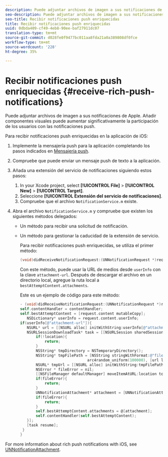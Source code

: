 ```yaml
---
description: Puede adjuntar archivos de imagen a sus notificaciones de Apple. Añadir componentes visuales puede aumentar significativamente la participación de los usuarios con las notificaciones push.
seo-description: Puede adjuntar archivos de imagen a sus notificaciones de Apple. Añadir componentes visuales puede aumentar significativamente la participación de los usuarios con las notificaciones push.
seo-title: Recibir notificaciones push enriquecidas
title: Recibir notificaciones push enriquecidas
uuid: 0dbda409-cf49-4eb8-90ee-baf27911dc07
translation-type: tm+mt
source-git-commit: d028fe0f9477bc011aa8fda21a0a389808df0fce
workflow-type: tm+mt
source-wordcount: '228'
ht-degree: 35%

---
```



# Recibir notificaciones push enriquecidas {#receive-rich-push-notifications}

Puede adjuntar archivos de imagen a sus notificaciones de Apple. Añadir componentes visuales puede aumentar significativamente la participación de los usuarios con las notificaciones push.

Para recibir notificaciones push enriquecidas en la aplicación de iOS:

1. Implemente la mensajería push para la aplicación completando los pasos indicados en [Mensajería push](/help/ios/messaging-main/push-messaging/push-messaging.md).
1. Compruebe que puede enviar un mensaje push de texto a la aplicación.
1. Añada una extensión del servicio de notificaciones siguiendo estos pasos:

   1. In your Xcode project, select  **[!UICONTROL File]** > **[!UICONTROL New]** > **[!UICONTROL Target]**.
   1. Seleccione **[!UICONTROL Extensión del servicio de notificaciones]**.
   1. Compruebe que el archivo `NotificationService.m` existe.

1. Abra el archivo `NotificationService.m` y compruebe que existen los siguientes métodos delegados:

   * Un método para recibir una solicitud de notificación.
   * Un método para gestionar la caducidad de la extensión de servicio.

      Para recibir notificaciones push enriquecidas, se utiliza el primer método:

      ```objective-c
      (void)didReceiveNotificationRequest:(UNNotificationRequest *)request withContentHandler:(void (^)(UNNotificationContent *contentToDeliver))contentHandler;
      ```

      Con este método, puede usar la URL de medios desde `userInfo` con la clave `attachment-url`. Después de descargar el archivo en un directorio local, agregue la ruta local a `bestAttemptContent.attachments`.

      Este es un ejemplo de código para este método:

      ```objective-c
      - (void)didReceiveNotificationRequest:(UNNotificationRequest *)request withContentHandler:(void (^)(UNNotificationContent * _Nonnull))contentHandler {
      self.contentHandler = contentHandler;
      self.bestAttemptContent = [request.content mutableCopy];
         NSDictionary* userInfo = request.content.userInfo;
      if(userInfo[@"attachment-url"]){
         NSURL* url = [[NSURL alloc] initWithString:userInfo[@"attachment-url"]];
         NSURLSessionDownloadTask* task = [[NSURLSession sharedSession] downloadTaskWithURL:url completionHandler:^(NSURL * _Nullable location, NSURLResponse * _Nullable response, NSError * _Nullable error) {
             if(!location){
                 return;
             }
             NSString* tmpDirectory = NSTemporaryDirectory();
             NSString* tmpFilePath = [NSString stringWithFormat:@"file://%@%d%d%@", tmpDirectory, arc4random_uniform(100000),
                                    arc4random_uniform(100000), [url lastPathComponent]];
             NSURL* tmpUrl = [[NSURL alloc] initWithString:tmpFilePath];
             NSError * fileError = nil;
             [[NSFileManager defaultManager] moveItemAtURL:location toURL:tmpUrl error:&amp;fileError];
             if(fileError){
                 return;
             }
             UNNotificationAttachment* attachment = [UNNotificationAttachment attachmentWithIdentifier:@"video" URL:tmpUrl options:nil error:&amp;fileError];
             if(fileError){
                 return;
             }
             self.bestAttemptContent.attachments = @[attachment];
             self.contentHandler(self.bestAttemptContent);
         }];
         [task resume];
       }
      }
      ```


For more information about rich push notifications with iOS, see [UNNotificationAttachment](https://developer.apple.com/documentation/usernotifications/unnotificationattachment).
